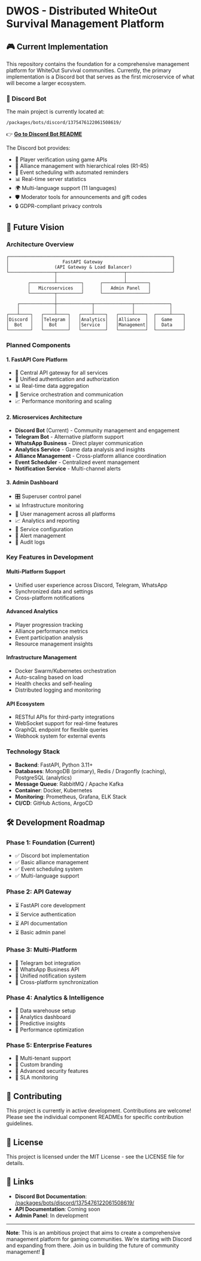 # DWOS - Distributed WhiteOut Survival Management Platform

## 🎮 Current Implementation

This repository contains the foundation for a comprehensive management platform for WhiteOut Survival communities. Currently, the primary implementation is a Discord bot that serves as the first microservice of what will become a larger ecosystem.

### 📍 Discord Bot

The main project is currently located at:
```
/packages/bots/discord/1375476122061508619/
```

👉 **[Go to Discord Bot README](./packages/bots/discord/1375476122061508619/README.md)**

The Discord bot provides:
- 🔐 Player verification using game APIs
- 👥 Alliance management with hierarchical roles (R1-R5)
- 📅 Event scheduling with automated reminders
- 📊 Real-time server statistics
- 🌍 Multi-language support (11 languages)
- 🛡️ Moderator tools for announcements and gift codes
- 🔒 GDPR-compliant privacy controls

## 🚀 Future Vision

### Architecture Overview

```
┌─────────────────────────────────────────────────────────────┐
│                    FastAPI Gateway                          │
│                 (API Gateway & Load Balancer)               │
└─────────────────┬─────────────────────────┬─────────────────┘
                  │                         │
        ┌─────────┴─────────┐      ┌────────┴────────┐
        │   Microservices   │      │   Admin Panel   │
        └─────────┬─────────┘      └─────────────────┘
                  │
    ┌─────────────┼─────────────┬──────────────┬─────────────┐
    │             │             │              │             │
┌───┴────┐   ┌────┴────┐   ┌────┴────┐   ┌─────┴────┐  ┌─────┴────┐
│Discord │   │Telegram │   │Analytics│   │Alliance  │  │  Game    │
│  Bot   │   │  Bot    │   │Service  │   │Management│  │  Data    │
└────────┘   └─────────┘   └─────────┘   └──────────┘  └──────────┘
```

### Planned Components

#### 1. **FastAPI Core Platform**
- 🔌 Central API gateway for all services
- 🔐 Unified authentication and authorization
- 📊 Real-time data aggregation
- 🔄 Service orchestration and communication
- 📈 Performance monitoring and scaling

#### 2. **Microservices Architecture**
- **Discord Bot** (Current) - Community management and engagement
- **Telegram Bot** - Alternative platform support
- **WhatsApp Business** - Direct player communication
- **Analytics Service** - Game data analysis and insights
- **Alliance Management** - Cross-platform alliance coordination
- **Event Scheduler** - Centralized event management
- **Notification Service** - Multi-channel alerts

#### 3. **Admin Dashboard**
- 🎛️ Superuser control panel
- 📊 Infrastructure monitoring
- 👥 User management across all platforms
- 📈 Analytics and reporting
- 🔧 Service configuration
- 🚨 Alert management
- 📝 Audit logs

### Key Features in Development

#### **Multi-Platform Support**
- Unified user experience across Discord, Telegram, WhatsApp
- Synchronized data and settings
- Cross-platform notifications

#### **Advanced Analytics**
- Player progression tracking
- Alliance performance metrics
- Event participation analysis
- Resource management insights

#### **Infrastructure Management**
- Docker Swarm/Kubernetes orchestration
- Auto-scaling based on load
- Health checks and self-healing
- Distributed logging and monitoring

#### **API Ecosystem**
- RESTful APIs for third-party integrations
- WebSocket support for real-time features
- GraphQL endpoint for flexible queries
- Webhook system for external events

### Technology Stack

- **Backend**: FastAPI, Python 3.11+
- **Databases**: MongoDB (primary), Redis / Dragonfly (caching), PostgreSQL (analytics)
- **Message Queue**: RabbitMQ / Apache Kafka
- **Container**: Docker, Kubernetes
- **Monitoring**: Prometheus, Grafana, ELK Stack
- **CI/CD**: GitHub Actions, ArgoCD

## 🛠️ Development Roadmap

### Phase 1: Foundation (Current)
- ✅ Discord bot implementation
- ✅ Basic alliance management
- ✅ Event scheduling system
- ✅ Multi-language support

### Phase 2: API Gateway
- ⏳ FastAPI core development
- ⏳ Service authentication
- ⏳ API documentation
- ⏳ Basic admin panel

### Phase 3: Multi-Platform
- 🔲 Telegram bot integration
- 🔲 WhatsApp Business API
- 🔲 Unified notification system
- 🔲 Cross-platform synchronization

### Phase 4: Analytics & Intelligence
- 🔲 Data warehouse setup
- 🔲 Analytics dashboard
- 🔲 Predictive insights
- 🔲 Performance optimization

### Phase 5: Enterprise Features
- 🔲 Multi-tenant support
- 🔲 Custom branding
- 🔲 Advanced security features
- 🔲 SLA monitoring

## 🤝 Contributing

This project is currently in active development. Contributions are welcome! Please see the individual component READMEs for specific contribution guidelines.

## 📄 License

This project is licensed under the MIT License - see the LICENSE file for details.

## 🔗 Links

- **Discord Bot Documentation**: [/packages/bots/discord/1375476122061508619/](./packages/bots/discord/1375476122061508619/)
- **API Documentation**: Coming soon
- **Admin Panel**: In development

---

**Note**: This is an ambitious project that aims to create a comprehensive management platform for gaming communities. We're starting with Discord and expanding from there. Join us in building the future of community management! 🚀